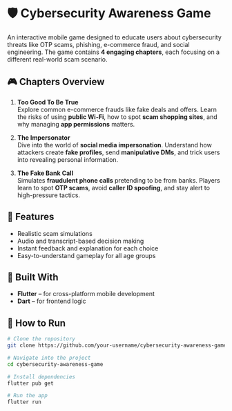 # 🛡️ Cybersecurity Awareness Game

An interactive mobile game designed to educate users about cybersecurity threats like OTP scams, phishing, e-commerce fraud, and social engineering. The game contains **4 engaging chapters**, each focusing on a different real-world scam scenario.

## 🎮 Chapters Overview

1. **Too Good To Be True**  
   Explore common e-commerce frauds like fake deals and offers. Learn the risks of using **public Wi-Fi**, how to spot **scam shopping sites**, and why managing **app permissions** matters.

2. **The Impersonator**  
   Dive into the world of **social media impersonation**. Understand how attackers create **fake profiles**, send **manipulative DMs**, and trick users into revealing personal information.

3. **The Fake Bank Call**  
   Simulates **fraudulent phone calls** pretending to be from banks. Players learn to spot **OTP scams**, avoid **caller ID spoofing**, and stay alert to high-pressure tactics.


## 🚀 Features

- Realistic scam simulations
- Audio and transcript-based decision making
- Instant feedback and explanation for each choice
- Easy-to-understand gameplay for all age groups

## 📱 Built With

- **Flutter** – for cross-platform mobile development
- **Dart** – for frontend logic

## 🧪 How to Run

```bash
# Clone the repository
git clone https://github.com/your-username/cybersecurity-awareness-game.git

# Navigate into the project
cd cybersecurity-awareness-game

# Install dependencies
flutter pub get

# Run the app
flutter run
